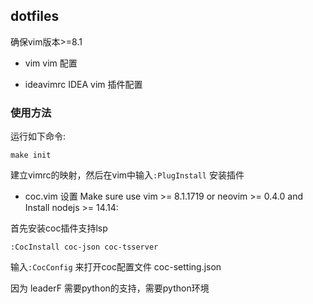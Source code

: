 ## dotfiles

确保vim版本>=8.1

- vim
vim 配置

- ideavimrc
IDEA vim 插件配置

### 使用方法

运行如下命令:

`make init`

建立vimrc的映射，然后在vim中输入`:PlugInstall` 安装插件

- coc.vim 设置
Make sure use vim >= 8.1.1719 or neovim >= 0.4.0 and Install nodejs >= 14.14:

首先安装coc插件支持lsp

```
:CocInstall coc-json coc-tsserver
```

输入`:CocConfig` 来打开coc配置文件 coc-setting.json

因为 leaderF 需要python的支持，需要python环境




